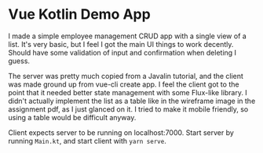 # Vue Kotlin Demo App

I made a simple employee management CRUD app with a single view of a list. It's very basic, but I feel I got the main UI things to work decently. Should have some validation of input and confirmation when deleting I guess.

The server was pretty much copied from a Javalin tutorial, and the client was made ground up from vue-cli create app. I feel the client got to the point that it needed better state management with some Flux-like library. I didn't actually implement the list as a table like in the wireframe image in the assignment pdf, as I just glanced on it. I tried to make it mobile friendly, so using a table would be difficult anyway.


Client expects server to be running on localhost:7000. Start server by running `Main.kt`, and start client with `yarn serve`.